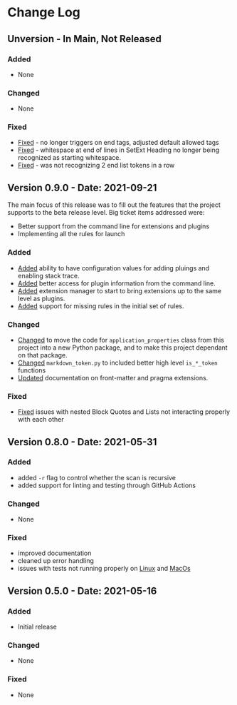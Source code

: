 # Change Log

## Unversion - In Main, Not Released

### Added

- None

### Changed

- None

### Fixed

- [Fixed](https://github.com/jackdewinter/pymarkdown/issues/22) - no longer triggers on end tags, adjusted default allowed tags
- [Fixed](https://github.com/jackdewinter/pymarkdown/issues/23) - whitespace at end of lines in SetExt Heading no longer being recognized as starting whitespace.
- [Fixed](https://github.com/jackdewinter/pymarkdown/issues/27) - was not recognizing 2 end list tokens in a row

## Version 0.9.0 - Date: 2021-09-21

The main focus of this release was to fill out the features that the
project supports to the beta release level.  Big ticket items addressed
were:

- Better support from the command line for extensions and plugins
- Implementing all the rules for launch

### Added

- [Added](https://github.com/jackdewinter/pymarkdown/issues/8) ability to have configuration values for adding pluings and enabling stack trace.
- [Added](https://github.com/jackdewinter/pymarkdown/issues/9) better access for plugin information from the command line.
- [Added](https://github.com/jackdewinter/pymarkdown/issues/12) extension manager to start to bring extensions up to the same level as plugins.
- [Added](https://github.com/jackdewinter/pymarkdown/issues/14) support for missing rules in the initial set of rules.

### Changed

- [Changed](https://github.com/jackdewinter/pymarkdown/issues/7) to move the code for `application_properties` class from this project into a new Python package, and to make this project dependant on that package.
- [Changed](https://github.com/jackdewinter/pymarkdown/issues/10) `markdown_token.py` to included better high level `is_*_token` functions
- [Updated](https://github.com/jackdewinter/pymarkdown/issues/11) documentation on front-matter and pragma extensions.

### Fixed

- [Fixed](https://github.com/jackdewinter/pymarkdown/issues/13) issues with nested Block Quotes and Lists not interacting properly with each other

## Version 0.8.0 - Date: 2021-05-31

### Added

- added `-r` flag to control whether the scan is recursive
- added support for linting and testing through GitHub Actions

### Changed

- None

### Fixed

- improved documentation
- cleaned up error handling
- issues with tests not running properly on [Linux](https://github.com/jackdewinter/pymarkdown/issues/4) and [MacOs](https://github.com/jackdewinter/pymarkdown/issues/5)

## Version 0.5.0 - Date: 2021-05-16

### Added

- Initial release

### Changed

- None

### Fixed

- None
